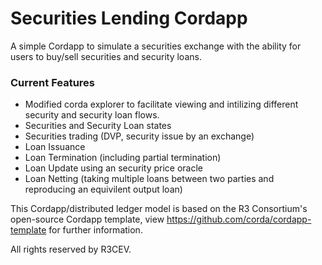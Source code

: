 # Securities Lending Cordapp
A simple Cordapp to simulate a securities exchange with the ability for users to buy/sell securities and security loans.

### Current Features
* Modified corda explorer to facilitate viewing and intilizing different security and security loan flows.
* Securities and Security Loan states
* Securities trading (DVP, security issue by an exchange)
* Loan Issuance
* Loan Termination (including partial termination)
* Loan Update using an security price oracle
* Loan Netting (taking multiple loans between two parties and reproducing an equivilent output loan)


This Cordapp/distributed ledger model is based on the R3 Consortium's open-source Cordapp template, view https://github.com/corda/cordapp-template for further information.

All rights reserved by R3CEV.
